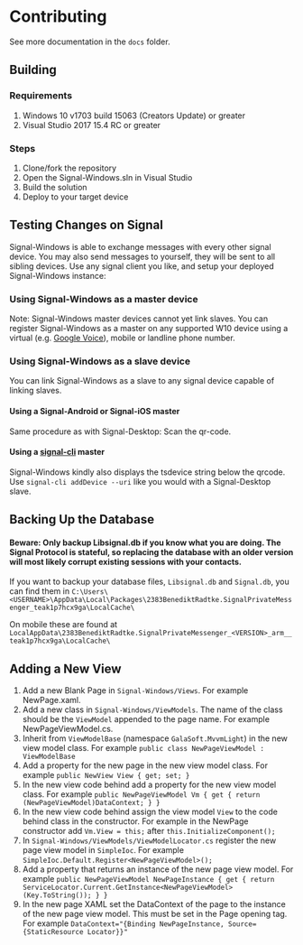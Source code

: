 # Contributing

See more documentation in the `docs` folder.

## Building

### Requirements

1. Windows 10 v1703 build 15063 (Creators Update) or greater
2. Visual Studio 2017 15.4 RC or greater

### Steps

1. Clone/fork the repository
2. Open the Signal-Windows.sln in Visual Studio
3. Build the solution
4. Deploy to your target device

## Testing Changes on Signal

Signal-Windows is able to exchange messages with every other signal device. You may also send messages to yourself, they will be sent to all sibling devices. Use any signal client you like, and setup your deployed Signal-Windows instance:

### Using Signal-Windows as a master device

Note: Signal-Windows master devices cannot yet link slaves.
You can register Signal-Windows as a master on any supported W10 device using a virtual (e.g. [Google Voice](https://www.google.com/voice)), mobile or landline phone number.

### Using Signal-Windows as a slave device
You can link Signal-Windows as a slave to any signal device capable of linking slaves.

#### Using a Signal-Android or Signal-iOS master
Same procedure as with Signal-Desktop: Scan the qr-code.

#### Using a [signal-cli](https://github.com/AsamK/signal-cli) master
Signal-Windows kindly also displays the tsdevice string below the qrcode. Use `signal-cli addDevice --uri` like you would with a Signal-Desktop slave.

## Backing Up the Database
#### Beware: Only backup Libsignal.db if you know what you are doing. The Signal Protocol is stateful, so replacing the database with an older version will most likely corrupt existing sessions with your contacts.

If you want to backup your database files, `Libsignal.db` and `Signal.db`, you can find them in `C:\Users\<USERNAME>\AppData\Local\Packages\2383BenediktRadtke.SignalPrivateMessenger_teak1p7hcx9ga\LocalCache\`  

On mobile these are found at `LocalAppData\2383BenediktRadtke.SignalPrivateMessenger_<VERSION>_arm__teak1p7hcx9ga\LocalCache\`

## Adding a New View

1. Add a new Blank Page in `Signal-Windows/Views`. For example NewPage.xaml.
2. Add a new class in `Signal-Windows/ViewModels`. The name of the class should be the `ViewModel` appended to the page name. For example NewPageViewModel.cs.
3. Inherit from `ViewModelBase` (namespace `GalaSoft.MvvmLight`) in the new view model class. For example `public class NewPageViewModel : ViewModelBase`
4. Add a property for the new page in the new view model class. For example `public NewView View { get; set; }`
5. In the new view code behind add a property for the new view model class. For example `public NewPageViewModel Vm { get { return (NewPageViewModel)DataContext; } }`
6. In the new view code behind assign the view model `View` to the code behind class in the constructor. For example in the NewPage constructor add `Vm.View = this;` after `this.InitializeComponent();`
7. In `Signal-Windows/ViewModels/ViewModelLocator.cs` register the new page view model in `SimpleIoc`. For example `SimpleIoc.Default.Register<NewPageViewModel>();`
8. Add a property that returns an instance of the new page view model. For example `public NewPageViewModel NewPageInstance { get { return ServiceLocator.Current.GetInstance<NewPageViewModel>(Key.ToString()); } }`
9. In the new page XAML set the DataContext of the page to the instance of the new page view model. This must be set in the Page opening tag. For example `DataContext="{Binding NewPageInstance, Source={StaticResource Locator}}"`
